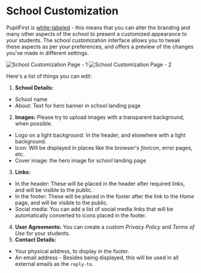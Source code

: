 # School Customization

PupilFirst is [white-labeled](https://en.wikipedia.org/wiki/White-label_product) - this means that you can alter the branding and many other aspects of the school to present a customized appearance to your students. The school customization interface allows you to tweak these aspects as per your preferences, and offers a preview of the changes you've made in different settings.

![School Customization Page - 1](https://res.cloudinary.com/sv-co/image/upload/v1576670936/pupilfirst_documentation/school_customization/school-customize-1_zc1rzw.png)
![School Customization Page - 2](https://res.cloudinary.com/sv-co/image/upload/v1576670936/pupilfirst_documentation/school_customization/school-customize-2_nlft1z.png)

Here's a list of things you can edit:

1. **School Details:**
  - School name
  - About: Text for hero banner in school landing page
2. **Images:** Please try to upload images with a transparent background, when possible.
  - Logo on a light background: In the header, and elsewhere with a light background.
  - Icon: Will be displayed in places like the browser's _favicon_, error pages, etc.
  - Cover image: the hero image for school landing page
3. **Links:**
  - In the header: These will be placed in the header after required links, and will be visible to the public.
  - In the footer: These will be placed in the footer after the link to the _Home_ page, and will be visible to the public.
  - Social media: You can add a list of social media links that will be automatically converted to icons placed in the footer.
4. **User Agreements:** You can create a custom _Privacy Policy_ and _Terms of Use_ for your students.
5. **Contact Details:**
  - Your physical address, to display in the footer.
  - An email address - Besides being displayed, this will be used in all external emails as the `reply-to`.
